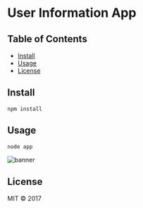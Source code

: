 # User Information App


## Table of Contents

- [Install](#install)
- [Usage](#usage)
- [License](#license)

## Install

```
npm install
```

## Usage

```
node app
```

![banner](http://members.chello.nl/m.van.duren/img/db-1.png)

## License

MIT © 2017

